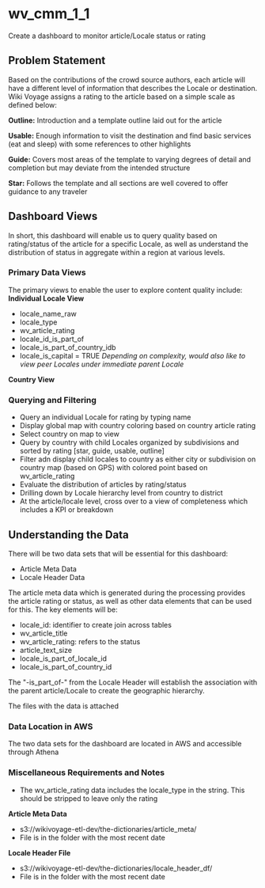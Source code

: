 # wv_cmm_1_1
Create a dashboard to monitor article/Locale status or rating

## Problem Statement

Based on the contributions of the crowd source authors, each article will have a different level of information that describes the Locale or destination. Wiki Voyage assigns a rating to the article based on a simple scale as defined below:

**Outline:** Introduction and a template outline laid out for the article

**Usable:** Enough information to visit the destination and find basic services (eat and sleep) with some references to other highlights

**Guide:** Covers most areas of the template to varying degrees of detail and completion but may deviate from the intended structure

**Star:** Follows the template and all sections are well covered to offer guidance to any traveler

## Dashboard Views
In short, this dashboard will enable us to query quality based on rating/status of the article for a specific Locale, as well as understand the distribution of status in aggregate within a region at various levels.

### Primary Data Views
The primary views to enable the user to explore content quality include:
**Individual Locale View**
- locale_name_raw
- locale_type
- wv_article_rating
- locale_id_is_part_of
- locale_is_part_of_country_idb
- locale_is_capital = TRUE
_Depending on complexity, would also like to view peer Locales under immediate parent Locale_

**Country View**


### Querying and Filtering

- Query an individual Locale for rating by typing name
- Display global map with country coloring based on country article rating
- Select country on map to view 
- Query by country with child Locales organized by subdivisions and sorted by rating [star, guide, usable, outline]
- Filter adn display child locales to country as either city or subdivision on country map (based on GPS) with colored point based on wv_article_rating
- Evaluate the distribution of articles by rating/status
- Drilling down by Locale hierarchy level from country to district
- At the article/locale level, cross over to a view of completeness which includes a KPI or breakdown

## Understanding the Data
There will be two data sets that will be essential for this dashboard:
- Article Meta Data
- Locale Header Data

The article meta data which is generated during the processing provides the article rating or status, as well as other data elements that can be used for this. The key elements will be:

- locale_id: identifier to create join across tables
- wv_article_title
- wv_article_rating: refers to the status
- article_text_size
- locale_is_part_of_locale_id
- locale_is_part_of_country_id

The "-is_part_of-" from the Locale Header will establish the association with the parent article/Locale to create the geographic hierarchy.

The files with the data is attached

### Data Location in AWS
The two data sets for the dashboard are located in AWS and accessible through Athena

### Miscellaneous Requirements and Notes
- The wv_article_rating data includes the locale_type in the string.  This should be stripped to leave only the rating 

**Article Meta Data**
- s3://wikivoyage-etl-dev/the-dictionaries/article_meta/
- File is in the folder with the most recent date

**Locale Header File**
- s3://wikivoyage-etl-dev/the-dictionaries/locale_header_df/
- File is in the folder with the most recent date
